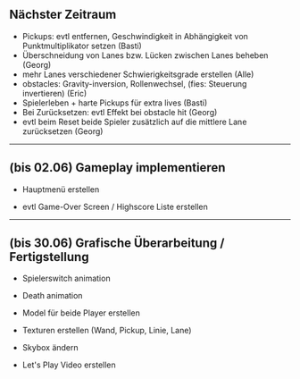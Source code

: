 
## Nächster Zeitraum

* Pickups: evtl entfernen, Geschwindigkeit in Abhängigkeit von Punktmultiplikator setzen (Basti)
* Überschneidung von Lanes bzw. Lücken zwischen Lanes beheben (Georg)
* mehr Lanes verschiedener Schwierigkeitsgrade erstellen (Alle)
* obstacles: Gravity-inversion, Rollenwechsel, (fies: Steuerung invertieren) (Eric)
* Spielerleben + harte Pickups für extra lives (Basti)
* Bei Zurücksetzen: evtl Effekt bei obstacle hit (Georg)
* evtl beim Reset beide Spieler zusätzlich auf die mittlere Lane zurücksetzen (Georg)
----------------------------------------------------

## (bis 02.06) Gameplay implementieren

* Hauptmenü erstellen

* evtl Game-Over Screen / Highscore Liste erstellen
 
----------------------------------------------------

## (bis 30.06) Grafische Überarbeitung / Fertigstellung

* Spielerswitch animation

* Death animation

* Model für beide Player erstellen

* Texturen erstellen (Wand, Pickup, Linie, Lane)

* Skybox ändern

* Let's Play Video erstellen
